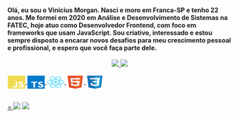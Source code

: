 <h4>Olá, eu sou o Vinícius Morgan. Nasci e moro em Franca-SP e tenho 22 anos. Me formei em 2020 em Análise e Desenvolvimento de Sistemas na FATEC, hoje atuo como Desenvolvedor Frontend, com foco em frameworks que usam JavaScript. Sou criativo, interessado e estou sempre disposto a encarar novos desafios para meu crescimento pessoal e profissional, e espero que você faça parte dele.</h4>

<div align="center">
  <a href="https://github.com/ViniciusGMorgan">
  <img height="180em" src="https://github-readme-stats.vercel.app/api?username=ViniciusGMorgan&show_icons=true&theme=dark&include_all_commits=true&count_private=true"/>
  <img height="180em" src="https://github-readme-stats.vercel.app/api/top-langs/?username=ViniciusGMorgan&layout=compact&langs_count=7&theme=dark"/>
</div>
<div style="display: inline_block"><br>
  <img align="center" alt="Rafa-Js" height="30" width="40" src="https://raw.githubusercontent.com/devicons/devicon/master/icons/javascript/javascript-plain.svg">
  <img align="center" alt="Rafa-Ts" height="30" width="40" src="https://raw.githubusercontent.com/devicons/devicon/master/icons/typescript/typescript-plain.svg">
  <img align="center" alt="Rafa-React" height="30" width="40" src="https://raw.githubusercontent.com/devicons/devicon/master/icons/react/react-original.svg">
  <img align="center" alt="Rafa-HTML" height="30" width="40" src="https://raw.githubusercontent.com/devicons/devicon/master/icons/html5/html5-original.svg">
  <img align="center" alt="Rafa-CSS" height="30" width="40" src="https://raw.githubusercontent.com/devicons/devicon/master/icons/css3/css3-original.svg">
 
</div>
  
  ##
 
<div> =
  <a href = "mailto:viniciusgmorgan1129@gmail.com"><img src="https://img.shields.io/badge/-Gmail-%23333?style=for-the-badge&logo=gmail&logoColor=white" target="_blank"></a>
  <a href="https://www.linkedin.com/in/rafaella-ballerini-45875016a" target="_blank"><img src="https://img.shields.io/badge/-LinkedIn-%230077B5?style=for-the-badge&logo=linkedin&logoColor=white" target="_blank"></a> 
 
<!--   ![Snake animation](https://github.com/ViniciusGMorgan/ViniciusGMorgan/blob/output/github-contribution-grid-snake.svg) -->
 
</div>
